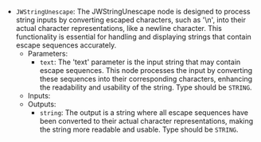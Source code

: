 - `JWStringUnescape`: The JWStringUnescape node is designed to process string inputs by converting escaped characters, such as '\n', into their actual character representations, like a newline character. This functionality is essential for handling and displaying strings that contain escape sequences accurately.
    - Parameters:
        - `text`: The 'text' parameter is the input string that may contain escape sequences. This node processes the input by converting these sequences into their corresponding characters, enhancing the readability and usability of the string. Type should be `STRING`.
    - Inputs:
    - Outputs:
        - `string`: The output is a string where all escape sequences have been converted to their actual character representations, making the string more readable and usable. Type should be `STRING`.
